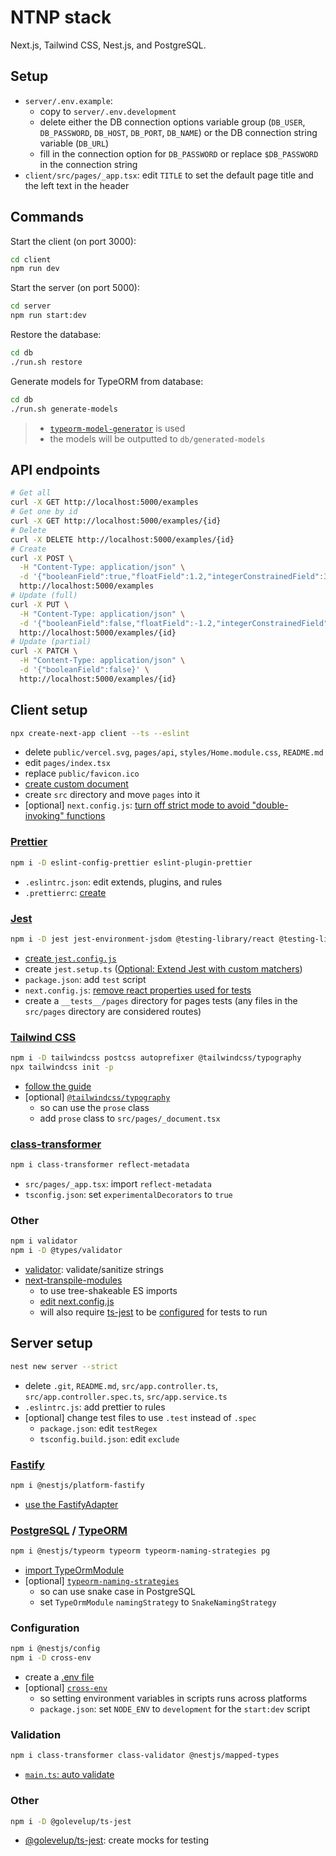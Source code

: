 # NTNP stack

Next.js, Tailwind CSS, Nest.js, and PostgreSQL.

## Setup

- `server/.env.example`:
  - copy to `server/.env.development`
  - delete either the DB connection options variable group (`DB_USER`, `DB_PASSWORD`, `DB_HOST`, `DB_PORT`, `DB_NAME`) or the DB connection string variable (`DB_URL`)
  - fill in the connection option for `DB_PASSWORD` or replace `$DB_PASSWORD` in the connection string
- `client/src/pages/_app.tsx`: edit `TITLE` to set the default page title and the left text in the header

## Commands

Start the client (on port 3000):

```bash
cd client
npm run dev
```

Start the server (on port 5000):

```bash
cd server
npm run start:dev
```

Restore the database:

```bash
cd db
./run.sh restore
```

Generate models for TypeORM from database:

```bash
cd db
./run.sh generate-models
```

> - [`typeorm-model-generator`](https://www.npmjs.com/package/typeorm-model-generator) is used
> - the models will be outputted to `db/generated-models`

## API endpoints

```bash
# Get all
curl -X GET http://localhost:5000/examples
# Get one by id
curl -X GET http://localhost:5000/examples/{id}
# Delete
curl -X DELETE http://localhost:5000/examples/{id}
# Create
curl -X POST \
  -H "Content-Type: application/json" \
  -d '{"booleanField":true,"floatField":1.2,"integerConstrainedField":345,"numericField":6.7,"textNullableField":null,"timestamptzField":"2022-11-26T07:12:03.103Z","varcharConstrainedField":"abc"}' \
  http://localhost:5000/examples
# Update (full)
curl -X PUT \
  -H "Content-Type: application/json" \
  -d '{"booleanField":false,"floatField":-1.2,"integerConstrainedField":999,"numericField":-3.4E+2,"textNullableField":"\"\\\/","timestamptzField":"2022-11-26T07:12:03.103Z","varcharConstrainedField":"abcdef"}' \
  http://localhost:5000/examples/{id}
# Update (partial)
curl -X PATCH \
  -H "Content-Type: application/json" \
  -d '{"booleanField":false}' \
  http://localhost:5000/examples/{id}
```

## Client setup

```bash
npx create-next-app client --ts --eslint
```

- delete `public/vercel.svg`, `pages/api`, `styles/Home.module.css`, `README.md`
- edit `pages/index.tsx`
- replace `public/favicon.ico`
- [create custom document](https://nextjs.org/docs/advanced-features/custom-document)
- create `src` directory and move `pages` into it
- [optional] `next.config.js`: [turn off strict mode to avoid "double-invoking" functions](
https://reactjs.org/docs/strict-mode.html#detecting-unexpected-side-effects)

### [Prettier](https://prettier.io/)

```bash
npm i -D eslint-config-prettier eslint-plugin-prettier
```

- `.eslintrc.json`: edit extends, plugins, and rules
- `.prettierrc`: [create](https://prettier.io/docs/en/configuration.html)

### [Jest](https://jestjs.io/)

```bash
npm i -D jest jest-environment-jsdom @testing-library/react @testing-library/jest-dom
```

- [create `jest.config.js`](https://nextjs.org/docs/testing#setting-up-jest-with-the-rust-compiler)
- create `jest.setup.ts` ([Optional: Extend Jest with custom matchers](https://nextjs.org/docs/testing#setting-up-jest-with-babel))
- `package.json`: add `test` script
- `next.config.js`: [remove react properties used for tests](https://nextjs.org/docs/advanced-features/compiler#remove-react-properties)
- create a `__tests__/pages` directory for pages tests (any files in the `src/pages` directory are considered routes)

### [Tailwind CSS](https://tailwindcss.com/)

```bash
npm i -D tailwindcss postcss autoprefixer @tailwindcss/typography
npx tailwindcss init -p
```

- [follow the guide](https://tailwindcss.com/docs/guides/nextjs)
- [optional] [`@tailwindcss/typography`](https://www.npmjs.com/package/@tailwindcss/typography)
  - so can use the `prose` class
  - add `prose` class to `src/pages/_document.tsx`

### [class-transformer](https://www.npmjs.com/package/class-transformer)

```bash
npm i class-transformer reflect-metadata
```

- `src/pages/_app.tsx`: import `reflect-metadata`
- `tsconfig.json`: set `experimentalDecorators` to `true`

### Other

```bash
npm i validator
npm i -D @types/validator
```

- [validator](https://www.npmjs.com/package/validator): validate/sanitize strings
- [next-transpile-modules](https://www.npmjs.com/package/next-transpile-modules)
  - to use tree-shakeable ES imports
  - [edit next.config.js](https://github.com/martpie/next-transpile-modules#examples)
  - will also require [ts-jest](https://www.npmjs.com/package/ts-jest) to be [configured](https://stackoverflow.com/a/61785012/4545255) for tests to run

## Server setup

```bash
nest new server --strict
```

- delete `.git`, `README.md`, `src/app.controller.ts`, `src/app.controller.spec.ts`, `src/app.service.ts`
- `.eslintrc.js`: add prettier to rules
- [optional] change test files to use `.test` instead of `.spec`
  - `package.json`: edit `testRegex`
  - `tsconfig.build.json`: edit `exclude`

### [Fastify](https://www.fastify.io/)

```bash
npm i @nestjs/platform-fastify
```

- [use the FastifyAdapter](https://docs.nestjs.com/techniques/performance#adapter)

### [PostgreSQL](https://www.postgresql.org/) / [TypeORM](https://typeorm.io/)

```bash
npm i @nestjs/typeorm typeorm typeorm-naming-strategies pg
```

- [import TypeOrmModule](https://docs.nestjs.com/techniques/database)
- [optional] [`typeorm-naming-strategies`](https://www.npmjs.com/package/typeorm-naming-strategies)
  - so can use snake case in PostgreSQL
  - set `TypeOrmModule` `namingStrategy` to `SnakeNamingStrategy`

### Configuration

```bash
npm i @nestjs/config
npm i -D cross-env
```

- create a [.env file](https://docs.nestjs.com/techniques/configuration#getting-started)
- [optional] [`cross-env`](https://www.npmjs.com/package/cross-env)
  - so setting environment variables in scripts runs across platforms
  - `package.json`: set `NODE_ENV` to `development` for the `start:dev` script

### Validation

```bash
npm i class-transformer class-validator @nestjs/mapped-types
```

- [`main.ts`: auto validate](https://docs.nestjs.com/techniques/validation#auto-validation)

### Other

```bash
npm i -D @golevelup/ts-jest
```

- [@golevelup/ts-jest](https://www.npmjs.com/package/@golevelup/ts-jest): create mocks for testing
